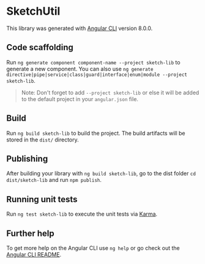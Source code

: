 # SketchUtil

This library was generated with [Angular CLI](https://github.com/angular/angular-cli) version 8.0.0.

## Code scaffolding

Run `ng generate component component-name --project sketch-lib` to generate a new component. You can also use `ng generate directive|pipe|service|class|guard|interface|enum|module --project sketch-lib`.
> Note: Don't forget to add `--project sketch-lib` or else it will be added to the default project in your `angular.json` file. 

## Build

Run `ng build sketch-lib` to build the project. The build artifacts will be stored in the `dist/` directory.

## Publishing

After building your library with `ng build sketch-lib`, go to the dist folder `cd dist/sketch-lib` and run `npm publish`.

## Running unit tests

Run `ng test sketch-lib` to execute the unit tests via [Karma](https://karma-runner.github.io).

## Further help

To get more help on the Angular CLI use `ng help` or go check out the [Angular CLI README](https://github.com/angular/angular-cli/blob/master/README.md).
